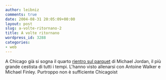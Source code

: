 ```yaml
---
author: leibniz
comments: true
date: 2004-08-31 20:05:09+00:00
layout: post
slug: a-volte-ritornano-2
title: A volte ritornano
wordpress_id: 3288
categories:
- web
---
```


A Chicago già si sogna il quarto [rientro sul parquet](http://www.chicagoist.com/) di Michael Jordan, il più grande cestista di tutti i tempi. L'hanno visto allenarsi con Antoine Walker e Michael Finley. Purtroppo non è sufficiente
Chicagoist

